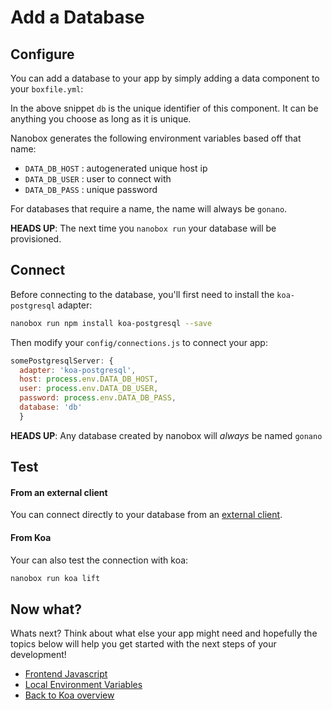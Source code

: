 # Add a Database

## Configure
You can add a database to your app by simply adding a data component to your `boxfile.yml`:

<div class="meta" data-class="snippet" data-optional-components="postgres,mysql,mongo" ></div>

In the above snippet `db` is the unique identifier of this component. It can be anything you choose as long as it is unique.

Nanobox generates the following environment variables based off that name:

* `DATA_DB_HOST` : autogenerated unique host ip
* `DATA_DB_USER` : user to connect with
* `DATA_DB_PASS` : unique password

For databases that require a name, the name will always be `gonano`.

**HEADS UP**: The next time you `nanobox run` your database will be provisioned.

## Connect
Before connecting to the database, you'll first need to install the `koa-postgresql` adapter:

```bash
nanobox run npm install koa-postgresql --save
```

Then modify your `config/connections.js` to connect your app:

```javascript
somePostgresqlServer: {
  adapter: 'koa-postgresql',
  host: process.env.DATA_DB_HOST,
  user: process.env.DATA_DB_USER,
  password: process.env.DATA_DB_PASS,
  database: 'db'
  }
```

**HEADS UP**: Any database created by nanobox will *always* be named `gonano`

## Test

#### From an external client
You can connect directly to your database from an <a href="https://docs.nanobox.io/data-management/managing-local-data/" target="\_blank">external client</a>.

#### From Koa
Your can also test the connection with koa:

```bash
nanobox run koa lift
```

## Now what?
Whats next? Think about what else your app might need and hopefully the topics below will help you get started with the next steps of your development!

* [Frontend Javascript](/nodejs/koa/frontend-javascript)
* [Local Environment Variables](/nodejs/koa/local-evars)
* [Back to Koa overview](/nodejs/koa)
